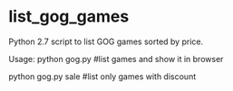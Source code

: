 # list_gog_games
Python 2.7 script to list GOG games sorted by price. 

Usage: 
python gog.py #list games and show it in browser

python gog.py sale #list only games with discount
